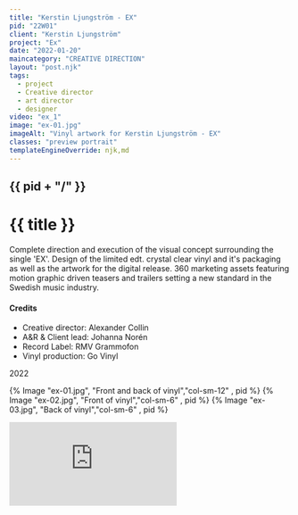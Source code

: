 ```yaml
---
title: "Kerstin Ljungström - EX"
pid: "22W01"
client: "Kerstin Ljungström"
project: "Ex"
date: "2022-01-20"
maincategory: "CREATIVE DIRECTION"
layout: "post.njk"
tags:
  - project
  - Creative director
  - art director
  - designer
video: "ex_1"
image: "ex-01.jpg"
imageAlt: "Vinyl artwork for Kerstin Ljungström - EX"
classes: "preview portrait"
templateEngineOverride: njk,md
---
```


## {{  pid + "/" }}
# {{ title }}

Complete direction and execution of the visual concept surrounding the single 'EX'.
Design of the limited edt. crystal clear vinyl and it's packaging as well as the artwork for the digital release.
360 marketing assets featuring motion graphic driven teasers and trailers setting a new standard in the Swedish music industry.

#### Credits
- Creative director: Alexander Collin
- A&R & Client lead: Johanna Norén
- Record Label: RMV Grammofon
- Vinyl production: Go Vinyl

2022
<!-- split -->
{% Image "ex-01.jpg", "Front and back of vinyl","col-sm-12" , pid %}
{% Image "ex-02.jpg", "Front of vinyl","col-sm-6" , pid %}
{% Image "ex-03.jpg", "Back of vinyl","col-sm-6" , pid %}
<div class="col-sm-12 preview">
<div class='embed-container'><iframe src='https://player.vimeo.com/video/696151613?share=copy' frameborder='0' webkitAllowFullScreen mozallowfullscreen allowFullScreen></iframe></div></div>